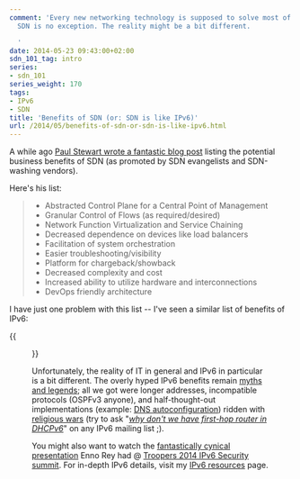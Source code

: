 ```yaml
---
comment: 'Every new networking technology is supposed to solve most of our headaches.
  SDN is no exception. The reality might be a bit different.

  '
date: 2014-05-23 09:43:00+02:00
sdn_101_tag: intro
series:
- sdn_101
series_weight: 170
tags:
- IPv6
- SDN
title: 'Benefits of SDN (or: SDN is like IPv6)'
url: /2014/05/benefits-of-sdn-or-sdn-is-like-ipv6.html
---
```

A while ago [Paul Stewart wrote a fantastic blog post](https://web.archive.org/web/20140704214845/http://www.packetu.com/2014/05/02/one-cares-sdn/) listing the potential business benefits of SDN (as promoted by SDN evangelists and SDN-washing vendors).

Here's his list:
<!--more-->
> -   Abstracted Control Plane for a Central Point of Management
> -   Granular Control of Flows (as required/desired)
> -   Network Function Virtualization and Service Chaining
> -   Decreased dependence on devices like load balancers
> -   Facilitation of system orchestration
> -   Easier troubleshooting/visibility
> -   Platform for chargeback/showback
> -   Decreased complexity and cost
> -   Increased ability to utilize hardware and interconnections
> -   DevOps friendly architecture

I have just one problem with this list -- I've seen a similar list of benefits of IPv6:

{{<figure src="/2014/05/s1600-IPv6+Myths+(Promised).jpg" caption="Promised benefits of IPv6">}}

Unfortunately, the reality of IT in general and IPv6 in particular is a bit different. The overly hyped IPv6 benefits remain [myths and legends](http://blog.ipspace.net/2010/03/more-details-seven-ipv6-myths.html); all we got were longer addresses, incompatible protocols (OSPFv3 anyone), and half-thought-out implementations (example: [DNS autoconfiguration](http://blog.ipspace.net/2010/03/more-details-seven-ipv6-myths.html)) ridden with [religious wars](https://blog.ipspace.net/2021/10/ipv6-multiple-addresses-per-interface.html) (try to ask "*[why don't we have first-hop router in DHCPv6](https://blog.ipspace.net/2021/10/dhcpv6-matters.html)*" on any IPv6 mailing list ;).

You might also want to watch the [fantastically cynical presentation](https://www.youtube.com/watch?v=xVpYjk90hcI&feature=youtu.be) Enno Rey had @ [Troopers 2014 IPv6 Security summit](https://www.troopers.de/troopers14/troopers14-ipv6-security-summit-2014/troopers14-ipv6-security-summit-2014-presentations/index.html). For in-depth IPv6 details, visit my [IPv6 resources](http://www.ipspace.net/IPv6) page.

